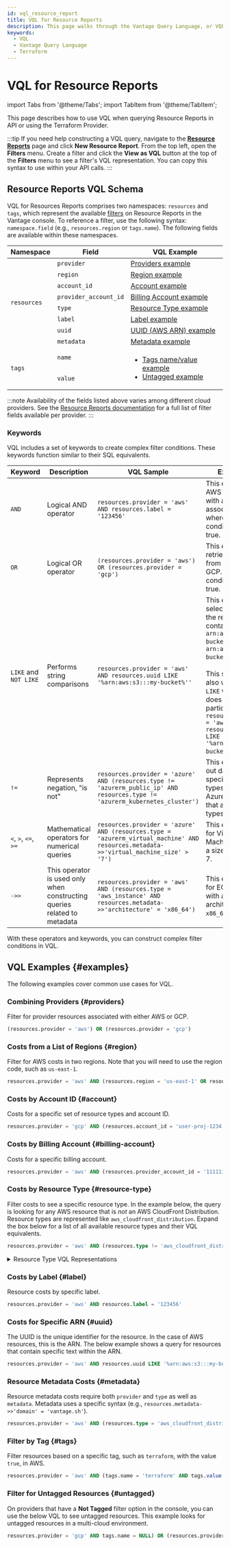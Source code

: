 ```yaml
---
id: vql_resource_report
title: VQL for Resource Reports
description: This page walks through the Vantage Query Language, or VQL, for use in Resource Reports.
keywords:
  - VQL
  - Vantage Query Language
  - Terraform
---
```


# VQL for Resource Reports

import Tabs from '@theme/Tabs';
import TabItem from '@theme/TabItem';

This page describes how to use VQL when querying Resource Reports in API or using the Terraform Provider.

:::tip
If you need help constructing a VQL query, navigate to the [**Resource Reports**](https://console.vantage.sh/resources) page and click **New Resource Report**. From the top left, open the **Filters** menu. Create a filter and click the **View as VQL** button at the top of the **Filters** menu to see a filter's VQL representation. You can copy this syntax to use within your API calls.
:::

## Resource Reports VQL Schema

VQL for Resources Reports comprises two namespaces: `resources` and `tags`, which represent the available [filters](/active_resources#create-a-resource-report) on Resource Reports in the Vantage console. To reference a filter, use the following syntax: `namespace.field` (e.g., `resources.region` or `tags.name`). The following fields are available within these namespaces.

<table style={{ width: '100%' }}>
  <thead>
    <tr>
      <th>Namespace</th>
      <th>Field</th>
      <th>VQL Example</th>
    </tr>
  </thead>
  <tbody>
    <tr>
      <td rowspan="8"><code>resources</code></td>
      <td><code>provider</code></td>
      <td><a href="#providers">Providers example</a></td>
    </tr>
    <tr>
      <td><code>region</code></td>
      <td><a href="#region">Region example</a></td>
    </tr>
    <tr>
      <td><code>account_id</code></td>
      <td><a href="#account">Account example</a></td>
    </tr>
    <tr>
      <td><code>provider_account_id</code></td>
      <td><a href="#billing-account">Billing Account example</a></td>
    </tr>
    <tr>
      <td><code>type</code></td>
      <td><a href="#resource-type">Resource Type example</a></td>
    </tr>
    <tr>
      <td><code>label</code></td>
      <td><a href="#label">Label example</a></td>
    </tr>
    <tr>
      <td><code>uuid</code></td>
      <td><a href="#uuid">UUID (AWS ARN) example</a></td>
    </tr>
    <tr>
      <td><code>metadata</code></td>
      <td><a href="#metadata">Metadata example</a></td>
    </tr>
    <tr>
      <td rowspan="2" style={{ textAlign: 'center' }}><code>tags</code></td>
      <td><code>name</code></td>
      <td rowspan="2"><ul><li><a href="#tags">Tags name/value example</a></li><li><a href="#untagged">Untagged example</a></li></ul></td>
    </tr>
    <tr>
      <td><code>value</code></td>
    </tr>
  </tbody>
</table>

:::note
Availability of the fields listed above varies among different cloud providers. See the [Resource Reports documentation](/active_resources#resource-report-filters) for a full list of filter fields available per provider.
:::

### Keywords

VQL includes a set of keywords to create complex filter conditions. These keywords function similar to their SQL equivalents.

| Keyword              | Description                                  | VQL Sample                                                                                                                            | Explanation                                                                                                                                                                                                                                                                                                                                                                                                                                                                      |
| -------------------- | -------------------------------------------- | ------------------------------------------------------------------------------------------------------------------------------------- | -------------------------------------------------------------------------------------------------------------------------------------------------------------------------------------------------------------------------------------------------------------------------------------------------------------------------------------------------------------------------------------------------------------------------------------------------------------------------------- |
| `AND`                | Logical AND operator                         | `resources.provider = 'aws' AND resources.label = '123456'`                                                                           | This example filters AWS resources, with a specific associated label, where both conditions must be true.                                                                                                                                                                                                                                                                                                                                                                        |
| `OR`                 | Logical OR operator                          | `(resources.provider = 'aws') OR (resources.provider = 'gcp')`                                                                        | This example retrieves resources from either AWS or GCP. At least one condition must be true.                                                                                                                                                                                                                                                                                                                                                                                    |
| `LIKE` and `NOT LIKE`               | Performs string comparisons                  | `resources.provider = 'aws' AND resources.uuid LIKE '%arn:aws:s3:::my-bucket%''`                                                      | This example selects data where the resource ARN contains `arn:aws:s3:::my-bucket`, such as `arn:aws:s3:::my-bucket-123`. <br/><br/>This same query also works for `NOT LIKE` where data does not contain a particular string: `resources.provider = 'aws' AND resources.uuid NOT LIKE '%arn:aws:s3:::my-bucket%'`.                                                                                                                                                                                                                                                                                                                                                        |
| `!=`                | Represents negation, "is not"                          | `resources.provider = 'azure' AND (resources.type != 'azurerm_public_ip' AND resources.type != 'azurerm_kubernetes_cluster')`                                                           | This example filters out data from two specified resource types, providing all Azure resources that are _not_ these types.|
| `<`, `>`, `<=`, `>=` | Mathematical operators for numerical queries | `resources.provider = 'azure' AND (resources.type = 'azurerm_virtual_machine' AND resources.metadata->>'virtual_machine_size' > '7')` | This example looks for Virtual Machines that have a size greater than 7.                                                                                                                                                                                                                                                                                                                                                                                                         |
| `->>` | This operator is used only when constructing queries related to metadata | `resources.provider = 'aws' AND (resources.type = 'aws_instance' AND resources.metadata->>'architecture' = 'x86_64')` | This example looks for EC2 instances with an architecture of `x86_64`.                                                                                                                                                                                                                                                                                                                                                                                                          |

With these operators and keywords, you can construct complex filter conditions in VQL.

## VQL Examples {#examples}

The following examples cover common use cases for VQL.

### Combining Providers {#providers}

Filter for provider resources associated with either AWS or GCP.

```sql
(resources.provider = 'aws') OR (resources.provider = 'gcp')
```

### Costs from a List of Regions {#region}

Filter for AWS costs in two regions. Note that you will need to use the region code, such as `us-east-1`.

```sql
resources.provider = 'aws' AND (resources.region = 'us-east-1' OR resources.region = 'us-west-1')
```

### Costs by Account ID {#account}

Costs for a specific set of resource types and account ID.

```sql
resources.provider = 'gcp' AND (resources.account_id = 'user-proj-1234') AND (resources.type = 'google_compute_disk' OR resources.type = 'google_compute_instance')
```

### Costs by Billing Account {#billing-account}

Costs for a specific billing account.

```sql
resources.provider = 'aws' AND (resources.provider_account_id = '11111111111')
```

### Costs by Resource Type {#resource-type}

Filter costs to see a specific resource type. In the example below, the query is looking for any AWS resource that is _not_ an AWS CloudFront Distribution. Resource types are represented like `aws_cloudfront_distribution`. Expand the box below for a list of all available resource types and their VQL equivalents.

```sql
resources.provider = 'aws' AND (resources.type != 'aws_cloudfront_distribution')
```

<details><summary>Resource Type VQL Representations</summary>

| Provider   | VQL Representation                   | Friendly Name                           |
|------------|--------------------------------------|-----------------------------------------|
| AWS        | aws_batch_job_definition             | Batch Job Definition                    |
| AWS        | aws_mq_broker                        | MQ Broker                               |
| AWS        | aws_cloudfront_distribution          | CloudFront Distribution                 |
| AWS        | aws_cloudtrail                       | CloudTrail                              |
| AWS        | aws_codebuild_project                | CodeBuild Project                       |
| AWS        | aws_codepipeline                     | CodePipeline                            |
| AWS        | aws_config_config_rule               | Config Rule                             |
| AWS        | aws_ecr_repository                   | ECR Repository                          |
| AWS        | aws_ecs_service                      | ECS Service                             |
| AWS        | aws_docdb_cluster_instance           | DocumentDB Cluster Instance             |
| AWS        | aws_route53_zone                     | Route 53 Zone                           |
| AWS        | aws_dynamodb_table                   | DynamoDB Table                          |
| AWS        | aws_ec2_reserved_instance            | EC2 Reserved Instance                   |
| AWS        | aws_eks_cluster                      | EKS Cluster                             |
| AWS        | aws_elasticache_cluster              | ElastiCache Cluster                     |
| AWS        | aws_efs_file_system                  | EFS File System                         |
| AWS        | aws_elasticsearch_domain             | Elasticsearch Domain                    |
| AWS        | aws_lambda_function                  | Lambda Function                         |
| AWS        | aws_glacier_vault                    | Glacier Vault                           |
| AWS        | aws_globalaccelerator_accelerator    | Global Accelerator                      |
| AWS        | aws_glue_job                         | Glue Job                                |
| AWS        | aws_internet_gateway                 | Internet Gateway                        |
| AWS        | aws_eip                              | Elastic IP                              |
| AWS        | aws_msk_cluster                      | MSK Cluster                             |
| AWS        | aws_kms_key                          | KMS Key                                 |
| AWS        | aws_lb                               | Load Balancer                           |
| AWS        | aws_cloudwatch_log_group             | CloudWatch Log Group                    |
| AWS        | aws_mediaconnect_flow                | MediaConnect Flow                       |
| AWS        | aws_mediaconvert_job                 | MediaConvert Job                        |
| AWS        | aws_medialive_channel                | MediaLive Channel                       |
| AWS        | aws_media_package_channel            | MediaPackage Channel                    |
| AWS        | aws_media_package_vod_asset          | MediaPackage VOD Asset                  |
| AWS        | aws_media_store_container            | MediaStore Container                    |
| AWS        | aws_media_tailor_channel             | MediaTailor Channel                     |
| AWS        | aws_media_tailor_playback_configuration | MediaTailor Playback Configuration    |
| AWS        | aws_nat_gateway                      | NAT Gateway                             |
| AWS        | aws_network_interface                | Network Interface                       |
| AWS        | aws_outposts_outpost                 | Outposts Outpost                        |
| AWS        | aws_ec2_managed_prefix_list          | EC2 Managed Prefix List                 |
| AWS        | aws_db_instance                      | RDS Instance                            |
| AWS        | aws_rds_reserved_instance            | RDS Reserved Instance                   |
| AWS        | aws_db_snapshot                      | RDS Snapshot                            |
| AWS        | aws_redshift_cluster                 | Redshift Cluster                        |
| AWS        | aws_route53_resolver_query_log_config | Route 53 Resolver Query Log Config     |
| AWS        | aws_route_table                      | Route Table                             |
| AWS        | aws_s3_bucket                        | S3 Bucket                               |
| AWS        | aws_sagemaker_model                  | SageMaker Model                         |
| AWS        | aws_savings_plan                     | Savings Plan                            |
| AWS        | aws_secretsmanager_secret            | Secrets Manager Secret                  |
| AWS        | aws_sns_topic                        | SNS Topic                               |
| AWS        | aws_sqs_queue                        | SQS Queue                               |
| AWS        | aws_subnet                           | Subnet                                  |
| AWS        | aws_ecs_task_definition              | ECS Task Definition                     |
| AWS        | aws_transfer_server                  | Transfer Server                         |
| AWS        | aws_ec2_transit_gateway              | EC2 Transit Gateway                     |
| AWS        | aws_instance                         | EC2 Instance                            |
| AWS        | aws_instance_snapshot                | EC2 Instance Snapshot                   |
| AWS        | aws_ebs_volume                       | EBS Volume                              |
| AWS        | aws_vpc                              | VPC                                     |
| AWS        | aws_vpc_endpoint                     | VPC Endpoint                            |
| AWS        | aws_flow_log                         | Flow Log                                |
| AWS        | aws_vpc_peering_connection           | VPC Peering Connection                  |
| AWS        | aws_vpn_gateway                      | VPN Gateway                             |
| AWS        | aws_wafv2_web_acl                    | WAFv2 Web ACL                           |
| AWS        | aws_workspaces_workspace             | WorkSpaces Workspace                    |
| Azure      | azurerm_application_gateway          | Application Gateway                     |
| Azure      | azurerm_application_insights         | Application Insights                    |
| Azure      | azurerm_app_service_plan             | App Service Plan                        |
| Azure      | azurerm_firewall                     | Firewall                                |
| Azure      | azurerm_snapshot                     | Snapshot                                |
| Azure      | azurerm_container_registry           | Container Registry                      |
| Azure      | azurerm_cosmosdb_account             | CosmosDB Account                        |
| Azure      | azurerm_databricks_workspace         | Databricks Workspace                    |
| Azure      | azurerm_managed_disk                 | Managed Disk                            |
| Azure      | azurerm_dns_zone                     | DNS Zone                                |
| Azure      | azurerm_sql_elasticpool              | SQL Elastic Pool                        |
| Azure      | azurerm_express_route_circuit        | ExpressRoute Circuit                    |
| Azure      | azurerm_lb                           | Load Balancer                           |
| Azure      | azurerm_log_analytics_workspace      | Log Analytics Workspace                 |
| Azure      | azurerm_logic_app_workflow           | Logic App Workflow                      |
| Azure      | azurerm_kubernetes_cluster           | Kubernetes Cluster                      |
| Azure      | azurerm_nat_gateway                  | NAT Gateway                             |
| Azure      | azurerm_postgresql_flexible_server   | PostgreSQL Flexible Server              |
| Azure      | azurerm_postgresql_server            | PostgreSQL Server                       |
| Azure      | azurerm_powerbi_dedicated_capacity   | Power BI Dedicated Capacity             |
| Azure      | azurerm_private_endpoint             | Private Endpoint                        |
| Azure      | azurerm_public_ip                    | Public IP                               |
| Azure      | azurerm_recovery_services_vault      | Recovery Services Vault                 |
| Azure      | azurerm_redis_cache                  | Redis Cache                             |
| Azure      | azurerm_security_center_pricing      | Security Center Pricing                 |
| Azure      | azurerm_sql_database                 | SQL Database                            |
| Azure      | azurerm_sql_managed_instance         | SQL Managed Instance                    |
| Azure      | azurerm_storage_account              | Storage Account                         |
| Azure      | azurerm_synapse_workspace            | Synapse Workspace                       |
| Azure      | azurerm_virtual_machine              | Virtual Machine                         |
| Azure      | azurerm_virtual_machine_scale_set    | Virtual Machine Scale Set               |
| Azure      | azurerm_virtual_network_gateway      | Virtual Network Gateway                 |
| Google     | google_alloydb_backup                | AlloyDB Backup                          |
| Google     | google_alloydb_cluster               | AlloyDB Cluster                         |
| Google     | google_alloydb_instance              | AlloyDB Instance                        |
| Google     | google_app_engine_service            | App Engine Service                      |
| Google     | google_bigquery_dataset              | BigQuery Dataset                        |
| Google     | google_bigtable_instance             | Bigtable Instance                       |
| Google     | google_compute_disk                  | Compute Disk                            |
| Google     | google_compute_instance              | Compute Instance                        |
| Google     | google_container_cluster             | Container Cluster                       |
| Google     | google_dataflow_job                  | Dataflow Job                            |
| Google     | google_firestore_database            | Firestore Database                      |
| Google     | google_cloudfunctions_function       | Cloud Functions Function                |
| Google     | google_logging_project_bucket_config | Logging Project Bucket Config           |
| Google     | google_redis_instance                | Redis Instance                          |
| Google     | google_cloud_run_service             | Cloud Run Service                       |
| Google     | google_secret_manager_secret         | Secret Manager Secret                   |
| Google     | google_spanner_instance              | Spanner Instance                        |
| Google     | google_sql_database_instance         | SQL Database Instance                   |
| Google     | google_storage_bucket                | Storage Bucket                          |

</details>

### Costs by Label {#label}

Resource costs by specific label.

```sql
resources.provider = 'aws' AND resources.label = '123456'
```

### Costs for Specific ARN {#uuid}

The UUID is the unique identifier for the resource. In the case of AWS resources, this is the ARN. The below example shows a query for resources that contain specific text within the ARN.

```sql
resources.provider = 'aws' AND resources.uuid LIKE '%arn:aws:s3:::my-bucket%'
```

### Resource Metadata Costs {#metadata}

Resource metadata costs require both `provider` and `type` as well as `metadata`. Metadata uses a specific syntax (e.g., `resources.metadata->>'domain' = 'vantage.sh'`).

```sql
resources.provider = 'aws' AND (resources.type = 'aws_cloudfront_distribution' AND resources.metadata->>'domain' = 'vantage.sh')
```

### Filter by Tag {#tags}

Filter resources based on a specific tag, such as `terraform`, with the value `true`, in AWS.

```sql
resources.provider = 'aws' AND (tags.name = 'terraform' AND tags.value = 'true')
```

### Filter for Untagged Resources {#untagged}

On providers that have a **Not Tagged** filter option in the console, you can use the below VQL to see untagged resources. This example looks for untagged resources in a multi-cloud environment.

```sql
resources.provider = 'gcp' AND tags.name = NULL) OR (resources.provider = 'aws' AND tags.name = NULL
```
